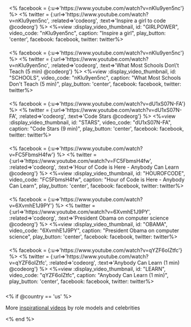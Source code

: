 <div style="float:left; padding:10px;" class="col-50">
<% facebook = {:u=>'https://www.youtube.com/watch?v=nKIu9yen5nc'} %>
<% twitter = {:url=>'https://www.youtube.com/watch?v=nKIu9yen5nc', :related=>'codeorg', :text=>'Inspire a girl to code @codeorg'} %>
<%=view :display_video_thumbnail, id: "GIRLPOWER", video_code: "nKIu9yen5nc", caption: "Inspire a girl", play_button: 'center', facebook: facebook, twitter: twitter%>
</div>

<div style="float:left; padding:10px;" class="col-50">
<% facebook = {:u=>'https://www.youtube.com/watch?v=nKIu9yen5nc'} %>
<% twitter = {:url=>'https://www.youtube.com/watch?v=nKIu9yen5nc', :related=>'codeorg', :text=>'What Most Schools Don\'t Teach (5 min) @codeorg'} %>
<%=view :display_video_thumbnail, id: "SCHOOLS", video_code: "nKIu9yen5nc", caption: "What Most Schools Don't Teach (5 min)", play_button: 'center', facebook: facebook, twitter: twitter%>
</div>

<div style="float:left; padding:10px;" class="col-50">
<% facebook = {:u=>'https://www.youtube.com/watch?v=dU1xS07N-FA'} %>
<% twitter = {:url=>'https://www.youtube.com/watch?v=dU1xS07N-FA', :related=>'codeorg', :text=>'Code Stars @codeorg'} %>
<%=view :display_video_thumbnail, id: "STARS", video_code: "dU1xS07N-FA", caption: "Code Stars (9 min)", play_button: 'center', facebook: facebook, twitter: twitter%>
</div>

<div style="float:left; padding:10px;" class="col-50">
<% facebook = {:u=>'https://www.youtube.com/watch?v=FC5FbmsH4fw'} %>
<% twitter = {:url=>'https://www.youtube.com/watch?v=FC5FbmsH4fw', :related=>'codeorg', :text=>'Hour of Code is Here - Anybody Can Learn @codeorg'} %>
<%=view :display_video_thumbnail, id: "HOUROFCODE", video_code: "FC5FbmsH4fw", caption: "Hour of Code is Here - Anybody Can Learn", play_button: 'center', facebook: facebook, twitter: twitter%>
</div>

<div style="float:left; padding:10px;" class="col-50">
<% facebook = {:u=>'https://www.youtube.com/watch?v=6XvmhE1J9PY'} %>
<% twitter = {:url=>'https://www.youtube.com/watch?v=6XvmhE1J9PY', :related=>'codeorg', :text=>'President Obama on computer science @codeorg'} %>
<%=view :display_video_thumbnail, id: "OBAMA", video_code: "6XvmhE1J9PY", caption: "President Obama on computer science", play_button: 'center', facebook: facebook, twitter: twitter%>
</div>

<div style="float:left; padding:10px;" class="col-50">
<% facebook = {:u=>'https://www.youtube.com/watch?v=qYZF6oIZtfc'} %>
<% twitter = {:url=>'https://www.youtube.com/watch?v=qYZF6oIZtfc', :related=>'codeorg', :text=>'Anybody Can Learn (1 min) @codeorg'} %>
<%=view :display_video_thumbnail, id: "LEARN", video_code: "qYZF6oIZtfc", caption: "Anybody Can Learn (1 min)", play_button: 'center', facebook: facebook, twitter: twitter%>
</div>

<div style='clear:both'></div>

<% if @country == 'us' %>
  <p>More <a href="https://www.youtube.com/playlist?list=PLzdnOPI1iJNfpD8i4Sx7U0y2MccnrNZuP">inspirational videos</a> by role models and celebrities</p>
<% end %>